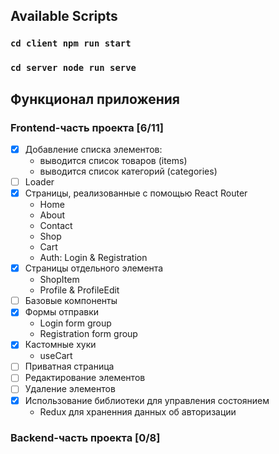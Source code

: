 ## Available Scripts
### `cd client npm run start`
### `cd server node run serve`

## Функционал приложения
### Frontend-часть проекта [6/11]
- [x] Добавление списка элементов:
  - выводится список товаров (items)
  - выводится список категорий (categories)
- [ ] Loader
- [x] Cтраницы, реализованные с помощью React Router
  - Home
  - About 
  - Contact
  - Shop
  - Cart
  - Auth: Login & Registration
- [x] Cтраницы отдельного элемента
  - ShopItem 
  - Profile & ProfileEdit
- [ ] Базовые компоненты
- [x] Формы отправки
  - Login form group
  - Registration form group
- [x] Кастомные хуки
  - useCart
- [ ] Приватная страница
- [ ] Редактирование элементов
- [ ] Удаление элементов
- [x] Использование библиотеки для управления состоянием
  - Redux для храненния данных об авторизации

### Backend-часть проекта [0/8]








